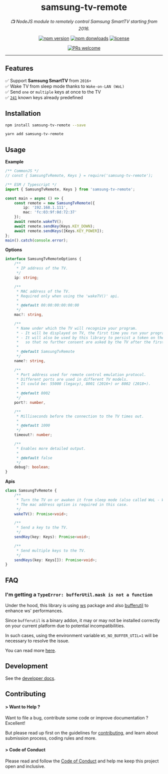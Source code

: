 <h1 align="center">
    samsung-tv-remote
</h1>

<p align="center">
    <i>📺 NodeJS module to remotely control Samsung SmartTV starting from 2016.</i><br/>
</p>

<p align="center">
    <a href="https://www.npmjs.com/package/samsung-tv-remote">
        <img src="https://img.shields.io/npm/v/samsung-tv-remote.svg?color=blue&logo=npm" alt="npm version" /></a>
    <a href="https://npmcharts.com/compare/samsung-tv-remote?minimal=true">
        <img src="https://img.shields.io/npm/dw/samsung-tv-remote.svg?color=7986CB&logo=npm" alt="npm donwloads" /></a>
    <a href="https://github.com/badisi/samsung-tv-remote/blob/main/LICENSE">
        <img src="https://img.shields.io/npm/l/samsung-tv-remote.svg?color=ff69b4" alt="license" /></a>
</p>

<p align="center">
    <a href="https://github.com/badisi/samsung-tv-remote/blob/main/CONTRIBUTING.md#-submitting-a-pull-request-pr">
        <img src="https://img.shields.io/badge/PRs-welcome-brightgreen.svg" alt="PRs welcome" /></a>
</p>

<hr/>

## Features

✅ Support **Samsung SmartTV** from `2016+`<br/>
✅ Wake TV from sleep mode thanks to `Wake-on-LAN (WoL)`<br/>
✅ Send `one` or `multiple` keys at once to the TV<br/>
✅ [`241`](https://github.com/badisi/samsung-tv-remote/blob/main/src/keys.ts) known keys already predefined<br/>


## Installation

```sh
npm install samsung-tv-remote --save
```

```sh
yarn add samsung-tv-remote
```

## Usage

__Example__

```ts
/** CommonJS */
// const { SamsungTvRemote, Keys } = require('samsung-tv-remote');

/** ESM / Typescript */
import { SamsungTvRemote, Keys } from 'samsung-tv-remote';

const main = async () => {
    const remote = new SamsungTvRemote({
        ip: '192.168.1.111',
        mac: 'fc:03:9f:0d:72:37'
    });
    await remote.wakeTV();
    await remote.sendKey(Keys.KEY_DOWN);
    await remote.sendKeys([Keys.KEY_POWER]);
};
main().catch(console.error);
```

__Options__

```ts
interface SamsungTvRemoteOptions {
    /**
     * IP address of the TV.
     */
    ip: string;

    /**
     * MAC address of the TV.
     * Required only when using the 'wakeTV()' api.
     *
     * @default 00:00:00:00:00:00
     */
    mac?: string,

    /**
     * Name under which the TV will recognize your program.
     * - It will be displayed on TV, the first time you run your program, as a 'device' trying to connect.
     * - It will also be used by this library to persist a token on the operating system running your program,
     *   so that no further consent are asked by the TV after the first run.
     *
     * @default SamsungTvRemote
     */
    name?: string,

    /**
     * Port address used for remote control emulation protocol.
     * Different ports are used in different TV models.
     * It could be: 55000 (legacy), 8001 (2016+) or 8002 (2018+).
     *
     * @default 8002
     */
    port?: number,

    /**
     * Milliseconds before the connection to the TV times out.
     *
     * @default 1000
     */
    timeout?: number;

    /**
     * Enables more detailed output.
     *
     * @default false
     */
    debug?: boolean;
}
```

__Apis__

```ts
class SamsungTvRemote {
    /**
     * Turn the TV on or awaken it from sleep mode (also called WoL - Wake-on-LAN).
     * The mac address option is required in this case.
     */
    wakeTV(): Promise<void>;

    /**
     * Send a key to the TV.
     */
    sendKey(key: Keys): Promise<void>;

    /**
     * Send multiple keys to the TV.
     */
    sendKeys(key: Keys[]): Promise<void>;
}
```


## FAQ

### I'm getting a `TypeError: bufferUtil.mask is not a function`

Under the hood, this library is using [ws](https://github.com/websockets/ws) package and also [bufferutil](https://github.com/websockets/bufferutil) to enhance ws' performances.

Since `bufferutil` is a binary addon, it may or may not be installed correctly on your current platform due to potential incompatibilities.

In such cases, using the environment variable `WS_NO_BUFFER_UTIL=1` will be necessary to resolve the issue.

You can read more [here](https://github.com/websockets/ws/blob/master/doc/ws.md#ws_no_buffer_util).


## Development

See the [developer docs][developer].


## Contributing

#### > Want to Help ?

Want to file a bug, contribute some code or improve documentation ? Excellent!

But please read up first on the guidelines for [contributing][contributing], and learn about submission process, coding rules and more.

#### > Code of Conduct

Please read and follow the [Code of Conduct][codeofconduct] and help me keep this project open and inclusive.




[clipreview]: https://github.com/badisi/samsung-tv-remote/blob/main/cli_preview.png
[developer]: https://github.com/badisi/samsung-tv-remote/blob/main/DEVELOPER.md
[contributing]: https://github.com/badisi/samsung-tv-remote/blob/main/CONTRIBUTING.md
[codeofconduct]: https://github.com/badisi/samsung-tv-remote/blob/main/CODE_OF_CONDUCT.md
